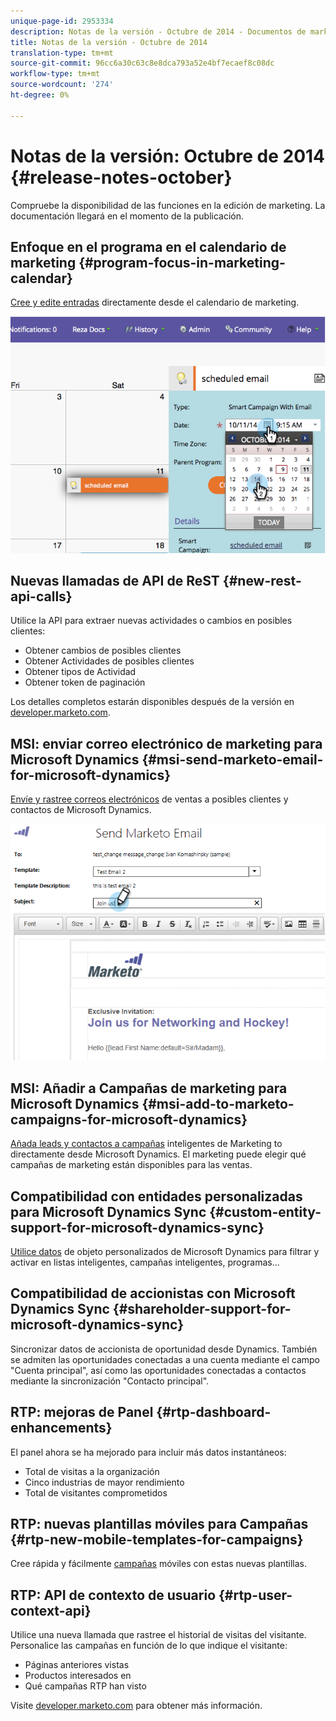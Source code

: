 ```yaml
---
unique-page-id: 2953334
description: Notas de la versión - Octubre de 2014 - Documentos de marketing - Documentación del producto
title: Notas de la versión - Octubre de 2014
translation-type: tm+mt
source-git-commit: 96cc6a30c63c8e8dca793a52e4bf7ecaef8c08dc
workflow-type: tm+mt
source-wordcount: '274'
ht-degree: 0%

---
```



# Notas de la versión: Octubre de 2014 {#release-notes-october}

Compruebe la disponibilidad de las funciones en la edición de marketing. La documentación llegará en el momento de la publicación.

## Enfoque en el programa en el calendario de marketing {#program-focus-in-marketing-calendar}

[Cree y edite entradas](../../product-docs/core-marketo-concepts/marketing-calendar/understanding-the-calendar/understand-enable-program-focus.md) directamente desde el calendario de marketing.

![](assets/image2014-10-20-11-3a48-3a51.png)

## Nuevas llamadas de API de ReST {#new-rest-api-calls}

Utilice la API para extraer nuevas actividades o cambios en posibles clientes:

* Obtener cambios de posibles clientes
* Obtener Actividades de posibles clientes
* Obtener tipos de Actividad
* Obtener token de paginación

Los detalles completos estarán disponibles después de la versión en [developer.marketo.com](http://developers.marketo.com/documentation/rest/).

## MSI: enviar correo electrónico de marketing para Microsoft Dynamics {#msi-send-marketo-email-for-microsoft-dynamics}

[Envíe y rastree correos electrónicos](../../product-docs/marketo-sales-insight/msi-for-microsoft-dynamics/setting-up-and-using/send-a-marketo-sales-email-from-microsoft-dynamics.md) de ventas a posibles clientes y contactos de Microsoft Dynamics.

![](assets/image2014-10-20-11-3a49-3a25.png)

## MSI: Añadir a Campañas de marketing para Microsoft Dynamics {#msi-add-to-marketo-campaigns-for-microsoft-dynamics}

[Añada leads y contactos a campañas](../../product-docs/marketo-sales-insight/msi-for-microsoft-dynamics/setting-up-and-using/add-a-lead-contact-to-a-marketo-campaign-from-microsoft-dynamics.md) inteligentes de Marketing to directamente desde Microsoft Dynamics. El marketing puede elegir qué campañas de marketing están disponibles para las ventas.

## Compatibilidad con entidades personalizadas para Microsoft Dynamics Sync {#custom-entity-support-for-microsoft-dynamics-sync}

[Utilice datos](../../product-docs/crm-sync/microsoft-dynamics-sync/microsoft-dynamics-sync-details/microsoft-dynamics-sync-custom-entity-sync/enable-sync-for-a-custom-entity.md) de objeto personalizados de Microsoft Dynamics para filtrar y activar en listas inteligentes, campañas inteligentes, programas...

## Compatibilidad de accionistas con Microsoft Dynamics Sync {#shareholder-support-for-microsoft-dynamics-sync}

Sincronizar datos de accionista de oportunidad desde Dynamics. También se admiten las oportunidades conectadas a una cuenta mediante el campo &quot;Cuenta principal&quot;, así como las oportunidades conectadas a contactos mediante la sincronización &quot;Contacto principal&quot;.

## RTP: mejoras de Panel {#rtp-dashboard-enhancements}

El panel ahora se ha mejorado para incluir más datos instantáneos:

* Total de visitas a la organización
* Cinco industrias de mayor rendimiento
* Total de visitantes comprometidos

## RTP: nuevas plantillas móviles para Campañas {#rtp-new-mobile-templates-for-campaigns}

Cree rápida y fácilmente [campañas](../../product-docs/web-personalization/using-templates/using-templates-to-create-web-campaigns.md) móviles con estas nuevas plantillas.

## RTP: API de contexto de usuario {#rtp-user-context-api}

Utilice una nueva llamada que rastree el historial de visitas del visitante. Personalice las campañas en función de lo que indique el visitante:

* Páginas anteriores vistas
* Productos interesados en
* Qué campañas RTP han visto

Visite [developer.marketo.com](http://developers.marketo.com/documentation/websites/rtp-js-api/) para obtener más información.

